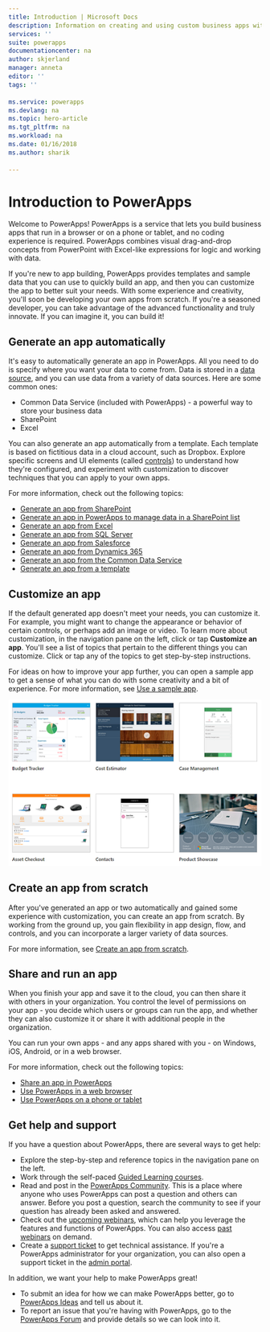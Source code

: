 ```yaml
---
title: Introduction | Microsoft Docs
description: Information on creating and using custom business apps with Microsoft PowerApps
services: ''
suite: powerapps
documentationcenter: na
author: skjerland
manager: anneta
editor: ''
tags: ''

ms.service: powerapps
ms.devlang: na
ms.topic: hero-article
ms.tgt_pltfrm: na
ms.workload: na
ms.date: 01/16/2018
ms.author: sharik

---
```

# Introduction to PowerApps
Welcome to PowerApps! PowerApps is a service that lets you build business apps that run in a browser or on a phone or tablet, and no coding experience is required. PowerApps combines visual drag-and-drop concepts from PowerPoint with Excel-like expressions for logic and working with data.

If you're new to app building, PowerApps provides templates and sample data that you can use to quickly build an app, and then you can customize the app to better suit your needs. With some experience and creativity, you'll soon be developing your own apps from scratch. If you're a seasoned developer, you can take advantage of the advanced functionality and truly innovate. If you can imagine it, you can build it!

## Generate an app automatically
It's easy to automatically generate an app in PowerApps. All you need to do is specify where you want your data to come from. Data is stored in a [data source](connections-list.md), and you can use data from a variety of data sources. Here are some common ones:

* Common Data Service (included with PowerApps) - a powerful way to store your business data
* SharePoint
* Excel

You can also generate an app automatically from a template. Each template is based on fictitious data in a cloud account, such as Dropbox. Explore specific screens and UI elements (called [controls](reference-properties.md)) to understand how they're configured, and experiment with customization to discover techniques that you can apply to your own apps.

For more information, check out the following topics:

* [Generate an app from SharePoint](generate-app-from-sharepoint-list-interface.md)
* [Generate an app in PowerApps to manage data in a SharePoint list](app-from-sharepoint.md)
* [Generate an app from Excel](get-started-create-from-data.md)
* [Generate an app from SQL Server](connections/connection-azure-sqldatabase.md)
* [Generate an app from Salesforce](maker/add-manage-connections.md)
* [Generate an app from Dynamics 365](connections/connection-dynamics-crmonline.md)
* [Generate an app from the Common Data Service](data-platform-create-app.md)
* [Generate an app from a template](get-started-test-drive.md)

## Customize an app
If the default generated app doesn't meet your needs, you can customize it. For example, you might want to change the appearance or behavior of certain controls, or perhaps add an image or video. To learn more about customization, in the navigation pane on the left, click or tap **Customize an app**. You'll see a list of topics that pertain to the different things you can customize. Click or tap any of the topics to get step-by-step instructions.

For ideas on how to improve your app further, you can open a sample app to get a sense of what you can do with some creativity and a bit of experience. For more information, see [Use a sample app](open-and-run-a-sample-app.md).

![Sample apps](./media/getting-started/sample-apps.png)

## Create an app from scratch
After you've generated an app or two automatically and gained some experience with customization, you can create an app from scratch. By working from the ground up, you gain flexibility in app design, flow, and controls, and you can incorporate a larger variety of data sources.

For more information, see [Create an app from scratch](get-started-create-from-blank.md).

## Share and run an app
When you finish your app and save it to the cloud, you can then share it with others in your organization. You control the level of permissions on your app - you decide which users or groups can run the app, and whether they can also customize it or share it with additional people in the organization.

You can run your own apps - and any apps shared with you - on Windows, iOS, Android, or in a web browser.

For more information, check out the following topics:

* [Share an app in PowerApps](share-app.md)
* [Use PowerApps in a web browser](run-app-browser.md)
* [Use PowerApps on a phone or tablet](run-app-client.md)

## Get help and support
If you have a question about PowerApps, there are several ways to get help:

* Explore the step-by-step and reference topics in the navigation pane on the left.
* Work through the self-paced [Guided Learning courses](https://docs.microsoft.com/powerapps/guided-learning/).
* Read and post in the [PowerApps Community](https://aka.ms/powerapps-community). This is a place where anyone who uses PowerApps can post a question and others can answer. Before you post a question, search the community to see if your question has already been asked and answered.
* Check out the [upcoming webinars](webinars-listing.md#upcoming-webinars), which can help you leverage the features and functions of PowerApps. You can also access [past webinars](webinars-listing.md#past-webinars) on demand.
* Create a [support ticket](https://powerapps.microsoft.com/support/pro/) to get technical assistance. If you're a PowerApps administrator for your organization, you can also open a support ticket in the [admin portal](https://portal.office.com/Support/Support.aspx).

In addition, we want your help to make PowerApps great!

* To submit an idea for how we can make PowerApps better, go to [PowerApps Ideas](https://powerusers.microsoft.com/t5/PowerApps-Ideas/idb-p/PowerAppsIdeas) and tell us about it.
* To report an issue that you're having with PowerApps, go to the [PowerApps Forum](https://powerusers.microsoft.com/t5/General-Discussion/bd-p/PowerAppsForum1) and provide details so we can look into it.
